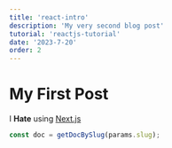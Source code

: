 ```yaml
---
title: 'react-intro'
description: 'My very second blog post'
tutorial: 'reactjs-tutorial'
date: '2023-7-20'
order: 2
---
```


# My First Post

I **Hate** using [Next.js](https://nextjs.org/)

```js
const doc = getDocBySlug(params.slug);
```